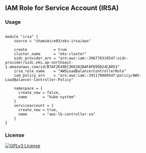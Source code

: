 ## IAM Role for Service Account (IRSA) 

### Usage

```hcl
  
module "irsa" {
    source = "shamimice03/eks-irsa/aws"
    
    create            = true
    cluster_name      = "eks-cluster"
    oidc_provider_arn = "arn:aws:iam::396778319547:oidc-provider/oidc.eks.ap-northeast-1.amazonaws.com/id/B7AF2E49EC3KK282BAFAFD95B24CA053"
    irsa_role_name    = "AWSLoadBalancerControllerRole"
    iam_policy_arn    = "arn:aws:iam::391178969547:policy/AWS-LoadBalancer-Controller-Policy"
    
    namespace = {
      create_new = false,
      name       = "kube-system"
    }
    serviceaccount = {
      create_new = true,
      name       = "aws-lb-controller-sa"
    }
}
```
### License

[![GPLv3 License](https://img.shields.io/badge/License-GPL%20v3-yellow.svg)](https://opensource.org/licenses/)

<!--# Test Cases:-->
<!--- [ ] IAM OIDC Provider Connect-->
<!--     - New-->
<!--     - Exists (Ignore if exists)-->

<!--- [ ] IAM Policy-->
<!--     - AWS Managed Policy-->
<!--     - Custom Policy -->

<!--- [ ] Namespace and Service Account-->
<!--     - Namespace: -->
<!--       - New-->
<!--       - Exists-->
<!--     - Service Account-->
<!--       - New-->
<!--       - Exists-->